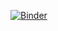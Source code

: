 [![Binder](https://mybinder.org/badge_logo.svg)](https://mybinder.org/v2/gh/wrobq8gtxvyxd/viwarlani/main)
